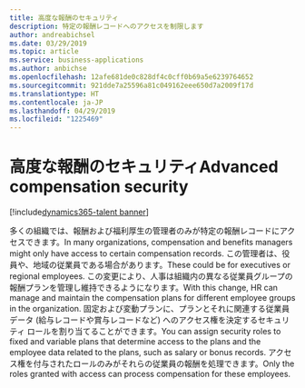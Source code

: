 ```yaml
---
title: 高度な報酬のセキュリティ
description: 特定の報酬レコードへのアクセスを制限します
author: andreabichsel
ms.date: 03/29/2019
ms.topic: article
ms.service: business-applications
ms.author: anbichse
ms.openlocfilehash: 12afe681de0c828df4c0cff0b69a5e6239764652
ms.sourcegitcommit: 921dde7a25596a81c049162eee650d7a2009f17d
ms.translationtype: HT
ms.contentlocale: ja-JP
ms.lasthandoff: 04/29/2019
ms.locfileid: "1225469"
---
```

# <a name="advanced-compensation-security"></a><span data-ttu-id="f8bb0-103">高度な報酬のセキュリティ</span><span class="sxs-lookup"><span data-stu-id="f8bb0-103">Advanced compensation security</span></span>

[!include[dynamics365-talent banner](../../includes/dynamics365-talent.md)]


<span data-ttu-id="f8bb0-104">多くの組織では、報酬および福利厚生の管理者のみが特定の報酬レコードにアクセスできます。</span><span class="sxs-lookup"><span data-stu-id="f8bb0-104">In many organizations, compensation and benefits managers might only have access to certain compensation records.</span></span> <span data-ttu-id="f8bb0-105">この管理者は、役員や、地域の従業員である場合があります。</span><span class="sxs-lookup"><span data-stu-id="f8bb0-105">These could be for executives or regional employees.</span></span> <span data-ttu-id="f8bb0-106">この変更により、人事は組織内の異なる従業員グループの報酬プランを管理し維持できるようになります。</span><span class="sxs-lookup"><span data-stu-id="f8bb0-106">With this change, HR can manage and maintain the compensation plans for different employee groups in the organization.</span></span> <span data-ttu-id="f8bb0-107">固定および変動プランに、プランとそれに関連する従業員データ (給与レコードや賞与レコードなど) へのアクセス権を決定するセキュリティ ロールを割り当てることができます。</span><span class="sxs-lookup"><span data-stu-id="f8bb0-107">You can assign security roles to fixed and variable plans that determine access to the plans and the employee data related to the plans, such as salary or bonus records.</span></span> <span data-ttu-id="f8bb0-108">アクセス権を付与されたロールのみがそれらの従業員の報酬を処理できます。</span><span class="sxs-lookup"><span data-stu-id="f8bb0-108">Only the roles granted with access can process compensation for these employees.</span></span>
